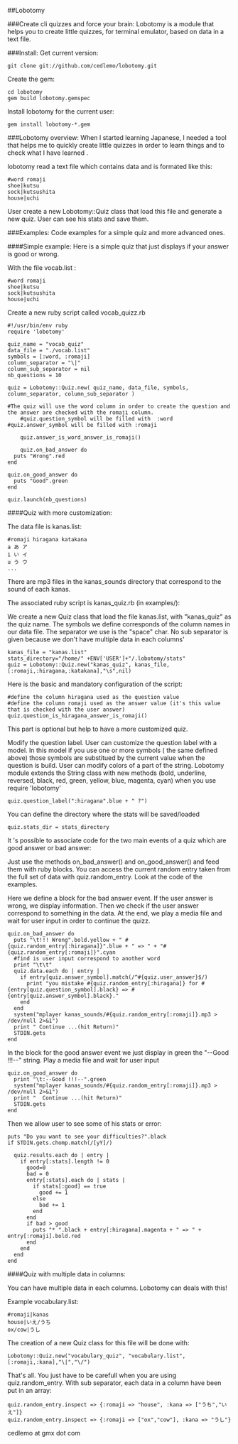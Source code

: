 ##Lobotomy

###Create cli quizzes and force your brain:
Lobotomy is a module that helps you to create little quizzes, for terminal emulator, based on data in a text file.

###Install:
Get current version:

    git clone git://github.com/cedlemo/lobotomy.git

Create the gem:

    cd lobotomy
    gem build lobotomy.gemspec

Install lobotomy for the current user:

    gem install lobotomy-*.gem

###Lobotomy overview:
When I started learning Japanese, I needed a tool that helps me to quickly create little quizzes in order to learn things and to check what I have learned .

lobotomy read a text file which contains data and is formated like this:

    #word romaji
    shoe|kutsu
    sock|kutsushita
    house|uchi

User create a new Lobotomy::Quiz class that load this file and generate a new quiz. User can see his stats and save them.

###Examples:
Code examples for a simple quiz and more advanced ones.

####Simple example:
Here is a simple quiz that just displays if your answer is good or wrong.

With the file vocab.list :

    #word romaji
    shoe|kutsu
    sock|kutsushita
    house|uchi

Create a new ruby script called vocab_quizz.rb

    #!/usr/bin/env ruby
    require 'lobotomy'
    
    quiz_name = "vocab_quiz"
    data_file = "./vocab.list"
    symbols = [:word, :romaji]
    column_separator = "\|"
    column_sub_separator = nil
    nb_questions = 10

    quiz = Lobotomy::Quiz.new( quiz_name, data_file, symbols, column_separator, column_sub_separator )

    #The quiz will use the word column in order to create the question and the answer are checked with the romaji column.
		#quiz.question_symbol will be filled with  :word
    #quiz.answer_symbol will be filled with :romaji
		
		quiz.answer_is_word_answer_is_romaji()
    
		quiz.on_bad_answer do
      puts "Wrong".red
    end

    quiz.on_good_answer do
      puts "Good".green
    end

    quiz.launch(nb_questions)

####Quiz with more customization:

The data file is kanas.list:

    #romaji hiragana katakana
    a あ ア
    i い イ
    u う ウ
    ...

There are mp3 files in the kanas_sounds directory that correspond to the sound of each kanas.

The associated ruby script is kanas_quiz.rb (in examples/):

We create a new Quiz class that load the file kanas.list, with "kanas_quiz" as the quiz name. The symbols we define corresponds of the column names in our data file.
The separator we use is the "space" char. No sub separator is given because we don't have multiple data in each columns' 

    kanas_file = "kanas.list"
    stats_directory="/home/" +ENV['USER']+"/.lobotomy/stats"
    quiz = Lobotomy::Quiz.new("kanas_quiz", kanas_file, [:romaji,:hiragana,:katakana],"\s",nil)

Here is the basic and mandatory configuration of the script:

    #define the column hiragana used as the question value
    #define the column romaji used as the answer value (it's this value that is checked with the user answer)
    quiz.question_is_hiragana_answer_is_romaji()

This part is optional but help to have a more customized quiz.

Modify the question label. User can customize the question label with a model. In this model if you use one or more symbols ( the same defined above) those symbols are substitued by the current value when the question is build.
User can modify colors of a part of the string. Lobotomy module extends the String class with new methods (bold, underline, reversed, black, red, green, yellow, blue, magenta, cyan) when you use require 'lobotomy' 

    quiz.question_label(":hiragana".blue + " ?")

You can define the directory where the stats will be saved/loaded 

    quiz.stats_dir = stats_directory

It 's possible to associate code for the two main events of a quiz which are good answer or bad answer:

Just use the methods on_bad_answer() and on_good_answer() and feed them with ruby blocks. You can access the current random entry taken from the full set of data with quiz.random_entry. Look at the code of the examples.

Here we define a block for the bad answer event. If the user answer is wrong, we display information.
Then we check if the user answer correspond to something in the data.
At the end, we play a media file and wait for user input in order to continue the quizz.

    quiz.on_bad_answer do
      puts "\t!!! Wrong".bold.yellow + " #{quiz.random_entry[:hiragana]}".blue + " => " + "#{quiz.random_entry[:romaji]}".cyan
      #find is user input correspond to another word
      print "\t\t"
      quiz.data.each do | entry |
        if entry[quiz.answer_symbol].match(/^#{quiz.user_answer}$/)
          print "you mistake #{quiz.random_entry[:hiragana]} for #{entry[quiz.question_symbol].black} => #{entry[quiz.answer_symbol].black}."
        end
      end
      system("mplayer kanas_sounds/#{quiz.random_entry[:romaji]}.mp3 > /dev/null 2>&1")
      print " Continue ...(hit Return)"
      STDIN.gets
    end

In the block for the good answer event we just display in green the "--Good !!!--" string. Play a media file and wait for user input

    quiz.on_good_answer do
      print "\t:--Good !!!--".green 
      system("mplayer kanas_sounds/#{quiz.random_entry[:romaji]}.mp3 > /dev/null 2>&1")
      print "  Continue ...(hit Return)"
      STDIN.gets
    end

Then we allow user to see some of his stats or error:

    puts "Do you want to see your difficulties?".black
    if STDIN.gets.chomp.match(/[yY]/)
    
      quiz.results.each do | entry |
        if entry[:stats].length != 0
          good=0
          bad = 0
          entry[:stats].each do | stats |
            if stats[:good] == true
              good += 1
            else
              bad += 1
            end
          end
          if bad > good
            puts "* ".black + entry[:hiragana].magenta + " => " + entry[:romaji].bold.red 
          end
        end
      end
    end

####Quiz with multiple data in columns:

You can have multiple data in each columns. Lobotomy can deals with this!

Example vocabulary.list:

    #romaji|kanas
    house|いえ/うち
    ox/cow|うし

The creation of a new Quiz class for this file will be done with:

    Lobotomy::Quiz.new("vocabulary_quiz", "vocabulary.list", [:romaji,:kana],"\|","\/")

That's all. You just have to be carefull when you are using quiz.random_entry. With sub separator, each data in a column have been put in an array:

    quiz.random_entry.inspect => {:romaji => "house", :kana => ["うち","いえ"]}
    quiz.random_entry.inspect => {:romaji => ["ox","cow"], :kana => "うし"}

cedlemo at gmx dot com
